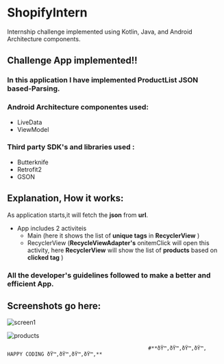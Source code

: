 # ShopifyIntern
Internship challenge implemented using Kotlin, Java, and Android Architecture components.
## Challenge App implemented!!
### In this application I have implemented **ProductList JSON based-Parsing.** 
### Android Architecture componentes used:
* LiveData
* ViewModel
### Third party SDK's and libraries used : 
* Butterknife
* Retrofit2
* GSON
## Explanation, How it works:
As application starts,it will fetch the **json** from **url**.
* App includes 2 activiteis
   * Main (here it shows the list of **unique tags** in **RecyclerView** )
   * RecyclerView (**RecycleViewAdapter's** onitemClick will open this activity, here **RecyclerView** will show the list of **products** based on **clicked tag** )

### All the developer's guidelines followed to make a better and efficient App.

## Screenshots go here:

![screen1](https://user-images.githubusercontent.com/8358882/45604210-2ea2fd00-ba00-11e8-99a6-4acdb5001b1d.png)


![products](https://user-images.githubusercontent.com/8358882/45604239-6b6ef400-ba00-11e8-8526-ffa0bfe29348.png)


                                                  #**ðŸ™‚ðŸ™‚ðŸ™‚ðŸ™‚ HAPPY CODING ðŸ™‚ðŸ™‚ðŸ™‚ðŸ™‚** 
